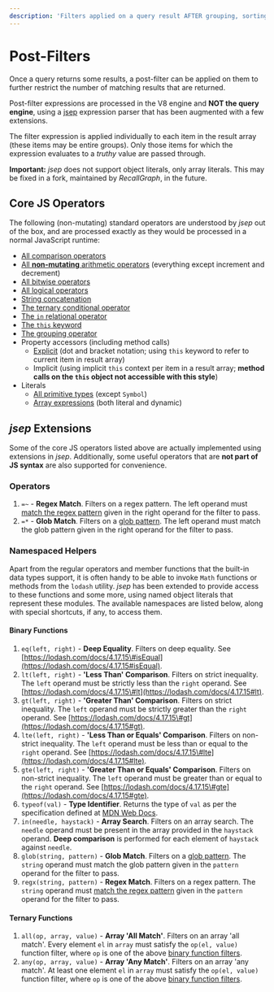 ```yaml
---
description: 'Filters applied on a query result AFTER grouping, sorting and slicing.'
---
```


# Post-Filters

Once a query returns some results, a post-filter can be applied on them to further restrict the number of matching results that are returned.

Post-filter expressions are processed in the V8 engine and **NOT the query engine**, using a [jsep](http://jsep.from.so/) expression parser that has been augmented with a few extensions.

The filter expression is applied individually to each item in the result array \(these items may be entire groups\). Only those items for which the expression evaluates to a _truthy_ value are passed through.

**Important:** _jsep_ does not support object literals, only array literals. This may be fixed in a fork, maintained by _RecallGraph_, in the future.

## Core JS Operators

The following \(non-mutating\) standard operators are understood by _jsep_ out of the box, and are processed exactly as they would be processed in a normal JavaScript runtime:

* [All comparison operators](https://developer.mozilla.org/en-US/docs/Web/JavaScript/Guide/Expressions_and_Operators#Comparison)
* [All **non-mutating** arithmetic operators](https://developer.mozilla.org/en-US/docs/Web/JavaScript/Guide/Expressions_and_Operators#Arithmetic) \(everything except increment and decrement\)
* [All bitwise operators](https://developer.mozilla.org/en-US/docs/Web/JavaScript/Guide/Expressions_and_Operators#Bitwise)
* [All logical operators](https://developer.mozilla.org/en-US/docs/Web/JavaScript/Guide/Expressions_and_Operators#Logical)
* [String concatenation](https://developer.mozilla.org/en-US/docs/Web/JavaScript/Guide/Expressions_and_Operators#String)
* [The ternary conditional operator](https://developer.mozilla.org/en-US/docs/Web/JavaScript/Guide/Expressions_and_Operators#Conditional)
* [The `in` relational operator](https://developer.mozilla.org/en-US/docs/Web/JavaScript/Guide/Expressions_and_Operators#in)
* [The `this` keyword](https://developer.mozilla.org/en-US/docs/Web/JavaScript/Guide/Expressions_and_Operators#this)
* [The grouping operator](https://developer.mozilla.org/en-US/docs/Web/JavaScript/Guide/Expressions_and_Operators#Grouping_operator)
* Property accessors \(including method calls\)
  * [Explicit](https://developer.mozilla.org/en-US/docs/Web/JavaScript/Reference/Operators/Property_Accessors) \(dot and bracket notation; using `this` keyword to refer to current item in result array\)
  * Implicit \(using implicit `this` context per item in a result array; **method calls on the `this` object not accessible with this style**\)
* Literals
  * [All primitive types](https://developer.mozilla.org/en-US/docs/Glossary/Primitive) \(except `Symbol`\)
  * [Array expressions](https://developer.mozilla.org/en-US/docs/Web/JavaScript/Reference/Global_Objects/Array) \(both literal and dynamic\)

## _jsep_ Extensions

Some of the core JS operators listed above are actually implemented using extensions in _jsep_. Additionally, some useful operators that are **not part of JS syntax** are also supported for convenience.

### **Operators**

1. `=~` - **Regex Match**. Filters on a regex pattern. The left operand must [match the regex pattern](https://developer.mozilla.org/en-US/docs/Web/JavaScript/Reference/Global_Objects/RegExp/test) given in the right operand for the filter to pass.
2. `=*` - **Glob Match**. Filters on a [glob pattern](./#glob-pattern). The left operand must match the glob pattern given in the right operand for the filter to pass.

### **Namespaced Helpers**

Apart from the regular operators and member functions that the built-in data types support, it is often handy to be able to invoke `Math` functions or methods from the `lodash` utility. _jsep_ has been extended to provide access to these functions and some more, using named object literals that represent these modules. The available namespaces are listed below, along with special shortcuts, if any, to access them.

#### **Binary Functions**

1. `eq(left, right)` - **Deep Equality**. Filters on deep equality. See [https://lodash.com/docs/4.17.15\#isEqual](https://lodash.com/docs/4.17.15#isEqual).
2. `lt(left, right)` - **'Less Than' Comparison**. Filters on strict inequality. The `left` operand must be strictly less than the `right` operand. See [https://lodash.com/docs/4.17.15\#lt](https://lodash.com/docs/4.17.15#lt).
3. `gt(left, right)` - **'Greater Than' Comparison**. Filters on strict inequality. The `left` operand must be strictly greater than the `right` operand. See [https://lodash.com/docs/4.17.15\#gt](https://lodash.com/docs/4.17.15#gt).
4. `lte(left, right)` - **'Less Than or Equals' Comparison**. Filters on non-strict inequality. The `left` operand must be less than or equal to the `right` operand. See [https://lodash.com/docs/4.17.15\#lte](https://lodash.com/docs/4.17.15#lte).
5. `gte(left, right)` - **'Greater Than or Equals' Comparison**. Filters on non-strict inequality. The `left` operand must be greater than or equal to the `right` operand. See [https://lodash.com/docs/4.17.15\#gte](https://lodash.com/docs/4.17.15#gte).
6. `typeof(val)` - **Type Identifier**. Returns the type of `val` as per the specification defined at [MDN Web Docs](https://developer.mozilla.org/en-US/docs/Web/JavaScript/Reference/Operators/typeof).
7. `in(needle, haystack)` - **Array Search**. Filters on an array search. The `needle` operand must be present in the array provided in the `haystack` operand. **Deep comparison** is performed for each element of `haystack` against `needle`.
8. `glob(string, pattern)` - **Glob Match**. Filters on a [glob pattern](). The `string` operand must match the glob pattern given in the `pattern` operand for the filter to pass.
9. `regx(string, pattern)` - **Regex Match**. Filters on a regex pattern. The `string` operand must [match the regex pattern](https://developer.mozilla.org/en-US/docs/Web/JavaScript/Reference/Global_Objects/RegExp/test) given in the `pattern` operand for the filter to pass.

#### **Ternary Functions**

1. `all(op, array, value)` - **Array 'All Match'**. Filters on an array 'all match'. Every element `el` in `array` must satisfy the `op(el, value)` function filter, where `op` is one of the above [binary function filters]().
2. `any(op, array, value)` - **Array 'Any Match'**. Filters on an array 'any match'. At least one element `el` in `array` must satisfy the `op(el, value)` function filter, where `op` is one of the above [binary function filters]().

